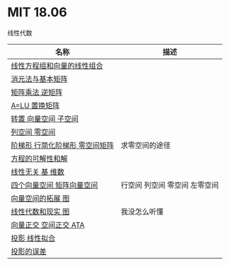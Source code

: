 # MIT 18.06

线性代数

| 名称 | 描述 |
| - | - |
| [线性方程组和向量的线性组合](Unit1.md) | |
| [消元法与基本矩阵](Unit2.md) | |
| [矩阵乘法 逆矩阵](Unit3.md) | |
| [A=LU 置换矩阵](Unit4.md) | |
| [转置 向量空间 子空间](Unit5.md) | |
| [列空间 零空间](Unit6.md) | |
| [阶梯形 行简化阶梯形 零空间矩阵](Unit7.md) | 求零空间的途径 |
| [方程的可解性和解](Unit8.md) | |
| [线性无关 基 维数](Unit9.md) | |
| [四个向量空间 矩阵向量空间](Unit10.md) | 行空间 列空间 零空间 左零空间 |
| [向量空间的拓展 图](Unit11.md) | |
| [线性代数和现实 图](Unit12.md) | 我没怎么听懂 |
| [向量正交 空间正交 ATA](Unit13.md) | |
| [投影 线性拟合](Unit14.md) | |
| [投影的误差](Unit15.md) | |

